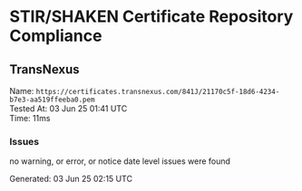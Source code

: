 # STIR/SHAKEN Certificate Repository Compliance

## TransNexus

Name: `https://certificates.transnexus.com/841J/21170c5f-18d6-4234-b7e3-aa519ffeeba0.pem`\
Tested At: 03 Jun 25 01:41 UTC\
Time: 11ms

### Issues

no warning, or error, or notice date level issues were found

Generated: 03 Jun 25 02:15 UTC